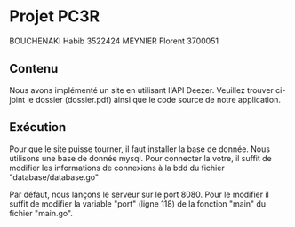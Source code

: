 # Projet PC3R

BOUCHENAKI Habib 3522424
MEYNIER Florent 3700051

## Contenu
Nous avons implémenté un site en utilisant l'API Deezer.
Veuillez trouver ci-joint le dossier (dossier.pdf) ainsi que le code source de notre application.

## Exécution
Pour que le site puisse tourner, il faut installer la base de donnée. Nous utilisons une base de donnée mysql.
Pour connecter la votre, il suffit de modifier les informations de connexions à la bdd du fichier "database/database.go"

Par défaut, nous lançons le serveur sur le port 8080. Pour le modifier il suffit de modifier la variable "port" (ligne 118) de la fonction "main" du fichier "main.go".
